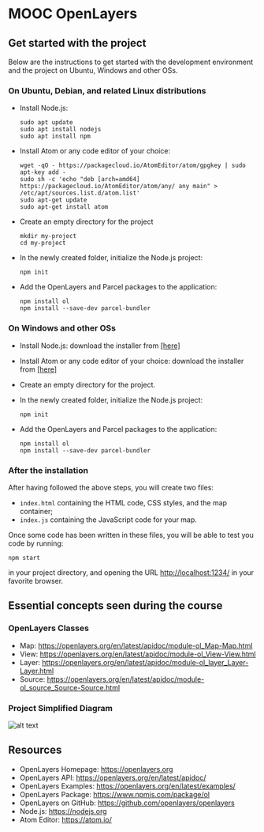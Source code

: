 # MOOC OpenLayers

## Get started with the project

Below are the instructions to get started with the development environment and the project on Ubuntu, Windows and other OSs.

### On Ubuntu, Debian, and related Linux distributions

- Install Node.js:
   ```
   sudo apt update
   sudo apt install nodejs
   sudo apt install npm
   ```

- Install Atom or any code editor of your choice:
   ```
   wget -qO - https://packagecloud.io/AtomEditor/atom/gpgkey | sudo apt-key add -
   sudo sh -c 'echo "deb [arch=amd64] https://packagecloud.io/AtomEditor/atom/any/ any main" > /etc/apt/sources.list.d/atom.list'
   sudo apt-get update
   sudo apt-get install atom
   ```

- Create an empty directory for the project
   ```
   mkdir my-project
   cd my-project
   ```

- In the newly created folder, initialize the Node.js project:
   ```
   npm init
   ```

- Add the OpenLayers and Parcel packages to the application:
   ```
   npm install ol
   npm install --save-dev parcel-bundler
   ```

### On Windows and other OSs

- Install Node.js: download the installer from [[here]](https://nodejs.org/en/download/)

- Install Atom or any code editor of your choice: download the installer from [[here]](https://atom.io/)

- Create an empty directory for the project.

- In the newly created folder, initialize the Node.js project:
   ```
   npm init
   ```

- Add the OpenLayers and Parcel packages to the application:
   ```
   npm install ol
   npm install --save-dev parcel-bundler
   ```

### After the installation

After having followed the above steps, you will create two files:
- `index.html` containing the HTML code, CSS styles, and the map container;
- `index.js` containing the JavaScript code for your map.

Once some code has been written in these files, you will be able to test you code by running:
   ```
   npm start
   ```

in your project directory, and opening the URL [http://localhost:1234/](http://localhost:1234/) in your favorite browser.


## Essential concepts seen during the course

### OpenLayers Classes
* Map: https://openlayers.org/en/latest/apidoc/module-ol_Map-Map.html
* View: https://openlayers.org/en/latest/apidoc/module-ol_View-View.html
* Layer: https://openlayers.org/en/latest/apidoc/module-ol_layer_Layer-Layer.html
* Source: https://openlayers.org/en/latest/apidoc/module-ol_source_Source-Source.html

### Project Simplified Diagram
![alt text](https://github.com/faselm/mooc-openlayers-project/blob/main/diagrams/diagram-2.10.png "Diagram")

## Resources
* OpenLayers Homepage: https://openlayers.org
* OpenLayers API: https://openlayers.org/en/latest/apidoc/
* OpenLayers Examples: https://openlayers.org/en/latest/examples/
* OpenLayers Package: https://www.npmjs.com/package/ol
* OpenLayers on GitHub: https://github.com/openlayers/openlayers
* Node.js: https://nodejs.org
* Atom Editor: https://atom.io/
